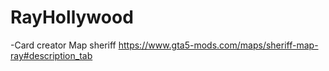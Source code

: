 # RayHollywood
-Card creator
Map sheriff https://www.gta5-mods.com/maps/sheriff-map-ray#description_tab
